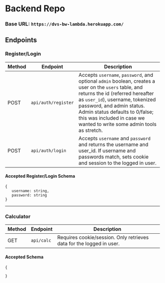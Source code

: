 # Backend Repo

### Base URL: `https://dvs-bw-lambda.herokuapp.com/`

## Endpoints

 ### Register/Login
 Method | Endpoint | Description 
 ------ | -------- | -----------
 POST | `api/auth/register` | Accepts `username`, `password`, and optional `admin` boolean, creates a user on the `users` table, and returns the id (referred hereafter as `user_id`), username, tokenized password, and admin status. Admin status defaults to 0/false; this was included in case we wanted to write some admin tools as stretch.
 POST | `api/auth/login` | Accepts `username` and `password` and returns the username and user_id. If username and passwords match, sets cookie and session to the logged in user.

 #### Accepted Register/Login Schema
 ```
{
    username: string,
    password: string
}
 ```

 ***

### Calculator
 Method | Endpoint | Description 
 ------ | -------- | -----------
 GET | `api/calc` | Requires cookie/session. Only retrieves data for the logged in user.

 #### Accepted Schema
 ```
{
   
}
 ```
